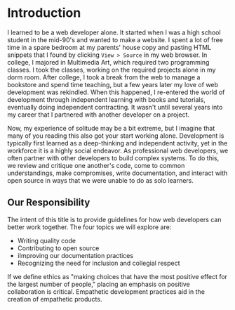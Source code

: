 # Introduction

I learned to be a web developer alone. It started when I was a high school student in the mid-90's and wanted to make a website. I spent a lot of free time in a spare bedroom at my parents' house copy and pasting HTML snippets that I found by clicking `View > Source` in my web browser. In college, I majored in Multimedia Art, which required two programming classes. I took the classes, working on the required projects alone in my dorm room. After college, I took a break from the web to manage a bookstore and spend time teaching, but a few years later my love of web development was rekindled. When this happened, I re-entered the world of development through independent learning with books and tutorials, eventually doing independent contracting. It wasn't until several years into my career that I partnered with another developer on a project.

Now, my experience of solitude may be a bit extreme, but I imagine that many of you reading this also got your start working alone. Development is typically first learned as a deep-thinking and independent activity, yet in the workforce it is a highly social endeavor. As professional web developers, we often partner with other developers to build complex systems. To do this, we review and critique one another's code, come to common understandings, make compromises, write documentation, and interact with open source in ways that we were unable to do as solo learners.

## Our Responsibility

The intent of this title is to provide guidelines for how web developers can better work together. The four topics we will explore are:

- Writing quality code
- Contributing to open source
- iImproving our documentation practices
- Recognizing the need for inclusion and collegial respect

If we define ethics as "making choices that have the most positive effect for the largest number of people," placing an emphasis on positive collaboration is critical. Empathetic development practices aid in the creation of empathetic products.  
